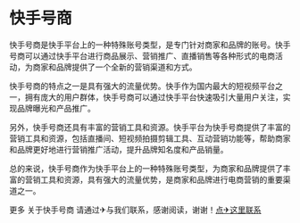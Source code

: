 # 快手号商

快手号商是快手平台上的一种特殊账号类型，是专门针对商家和品牌的账号。快手号商可以通过快手平台进行商品展示、营销推广、直播销售等各种形式的电商活动，为商家和品牌提供了一个全新的营销渠道和方式。

快手号商的特点之一是具有强大的流量优势。快手作为国内最大的短视频平台之一，拥有庞大的用户群体，快手号商可以通过快手平台快速吸引大量用户关注，实现品牌曝光和产品推广。

另外，快手号商还具有丰富的营销工具和资源。快手平台为快手号商提供了丰富的营销工具和资源，包括直播间、短视频拍摄剪辑工具、互动营销功能等，帮助商家和品牌更好地进行营销推广活动，提升品牌知名度和产品销量。

总的来说，快手号商作为快手平台上的一种特殊账号类型，为商家和品牌提供了丰富的营销工具和资源，具有强大的流量优势，是商家和品牌进行电商营销的重要渠道之一。

更多 关于快手号商 请通过✈与我们联系，感谢阅读，谢谢！[点✈这里联系](https://111.k02.cc)